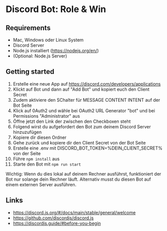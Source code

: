 # Discord Bot: Role & Win

## Requirements
- Mac, Windows oder Linux System
- Discord Server
- Node.js installiert (https://nodejs.org/en/)
- (Optional: Node.js Server)

## Getting started
1. Erstelle eine neue App auf https://discord.com/developers/applications
2. Klickt auf Bot und dann auf "Add Bot" und kopiert euch den Client Secret
3. Zudem aktiviere den SChalter für MESSAGE CONTENT INTENT auf der Bot Seite
4. Klick auf 0Auth2 und wähle bei OAuth2 URL Generator "bot" und bei Permissions "Administrator" aus
5. Öffne jetzt den Link der zwischen den Checkboxen steht
6. Folgend wirst du aufgefordert den Bot zum deinem Discord Server hinzuzufügen
7. Kopiere dir diesen Ordner
8. Gehe zurück und kopiere dir den Client Secret von der Bot Seite
9. Erstelle eine .env mit DISCORD_BOT_TOKEN=%DEIN_CLIENT_SECRET% von der Seite
10. Führe `npm install` aus
11. Starte den Bot mit `npm run start`


Wichtig: Wenn du dies lokal auf deinem Rechner ausführst, funktioniert der Bot nur solange dein Rechner läuft. Alternativ musst du diesen Bot auf einem externen Server ausführen.

## Links
- https://discord.js.org/#/docs/main/stable/general/welcome
- https://github.com/discordjs/discord.js
- https://discordjs.guide/#before-you-begin
